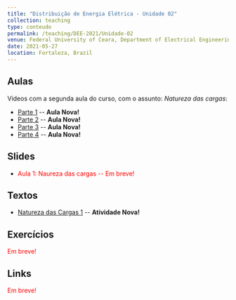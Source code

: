 ```yaml
---
title: "Distribuição de Energia Elétrica - Unidade 02"
collection: teaching
type: conteudo
permalink: /teaching/DEE-2021/Unidade-02
venue: Federal University of Ceara, Department of Electrical Engineering
date: 2021-05-27
location: Fortaleza, Brazil
---
```


## Aulas
Videos com a segunda aula do curso, com o assunto: *Natureza das cargas*:
- [Parte 1](https://drive.google.com/file/d/1eTpxUK6UcsVd0uTBU6HFNRGlAeX_iQvQ/view?usp=sharing) -- **Aula Nova!**
- [Parte 2](https://drive.google.com/file/d/1j5cKbNwjdjl9qLxy2GW4aSYKTbv4-gLR/view?usp=sharing) -- **Aula Nova!**
- [Parte 3](https://drive.google.com/file/d/1X0CEIRoksNo6Szf8TxRpHhGGa_d_vARO/view?usp=sharing) -- **Aula Nova!**
- [Parte 4](https://drive.google.com/file/d/1BjKJQ_peXGECz0Z7QzuaTmc6ekxRT5hu/view?usp=sharing) -- **Aula Nova!**

<!-- - <p style="color: red">Parte 10 (Previsão para ser postada em: 20/05/21)</p> -->

## Slides
- <p style="color: red;"> Aula 1: Naureza das cargas -- Em breve!</p>

## Textos
- [Natureza das Cargas 1](https://github.com/lucassm/lucassm.github.io/raw/master/files/SDEE-2021/Unidade-2-Natureza-das-Cargas-Kersting.pdf) -- **Atividade Nova!**
<!-- - [Fundamentos de sistemas de distribuição 2](https://github.com/lucassm/lucassm.github.io/raw/master/files/SDEE-2021/fundamentos-de-sistemas-de-distribuicao-p2-protected.pdf) -- **Atividade Nova!** -->

## Exercícios
<p style="color: red;">Em breve!</p>
<!-- []() -- **Atividade Nova!** -->

## Links
<p style="color: red;">Em breve!</p>
<!-- - []() -->

